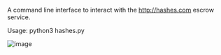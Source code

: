 A command line interface to interact with the http://hashes.com escrow service.


Usage:
python3 hashes.py

![image](https://i.imgur.com/d7ERUZP.png)
